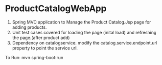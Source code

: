 # ProductCatalogWebApp

1. Spring MVC application to Manage the Product Catalog.Jsp page for adding products.
2. Unit test cases  covered for loading the page (inital load)
                                and refreshing the page.(after product add)
3. Dependency on catalogservice. modify the catalog.service.endpoint.url property to point the service url.

To Run:
mvn spring-boot:run 


